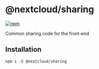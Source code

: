 # @nextcloud/sharing

[![npm](https://img.shields.io/npm/v/@nextcloud/sharing.svg)](https://www.npmjs.com/package/@nextcloud/sharing)

Common sharing code for the front-end

## Installation

```
npm i -S @nextcloud/sharing
```
